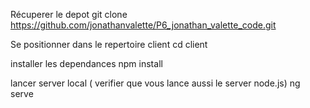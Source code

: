 

Récuperer le depot git clone https://github.com/jonathanvalette/P6_jonathan_valette_code.git<br>

Se positionner dans le repertoire client cd client<br>

installer les dependances npm install<br>

lancer server local ( verifier que vous lance aussi le server node.js) ng serve<br>

